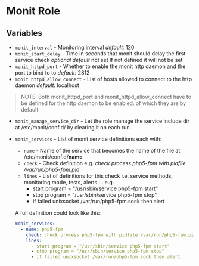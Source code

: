 # Monit Role

## Variables
- `monit_interval` - Monitoring interval _default:_ 120
- `monit_start_delay` - Time in seconds that monit should delay the first service check _optional_ _default_ not set If not defined it will not be set
- `monit_httpd_port` - Whether to enable the monit http daemon and the port to bind to to _default:_ 2812
- `monit_httpd_allow_connect` - List of hosts allowed to connect to the http daemon _default:_ localhost
> NOTE: Both monit_httpd_port and monit_httpd_allow_connect have to be defined for the http daemon to be enabled. of which they are by default

- `monit_manage_service_dir` - Let the role manage the service include dir at /etc/monit/conf.d/ by clearing it on each run
- `monit_services` - List of monit service definitions each with:
  - `name` - Name of the service that becomes the name of the file at /etc/monit/conf.d/**name**
  - `check` - Check definition e.g. _check process php5-fpm with pidfile /var/run/php5-fpm.pid_
  - `lines` - List of definitions for this check i.e. service methods, monitoring mode, tests, alerts ... e.g.
    - start program = "/usr/sbin/service php5-fpm start"
    - stop program = "/usr/sbin/service php5-fpm stop"
    - if failed unixsocket /var/run/php5-fpm.sock then alert

  A full definition could look like this:
  ```yaml
  monit_services:
    - name: php5-fpm
      check: check process php5-fpm with pidfile /var/run/php5-fpm.pid
      lines:
        - start program = "/usr/sbin/service php5-fpm start"
        - stop program = "/usr/sbin/service php5-fpm stop"
        - if failed unixsocket /var/run/php5-fpm.sock then alert
  ```
